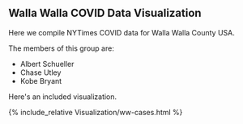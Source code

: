 ## Walla Walla COVID Data Visualization

Here we compile NYTimes COVID data for Walla Walla County USA.

The members of this group are:

* Albert Schueller
* Chase Utley
* Kobe Bryant

Here's an included visualization.

{% include_relative Visualization/ww-cases.html %}
